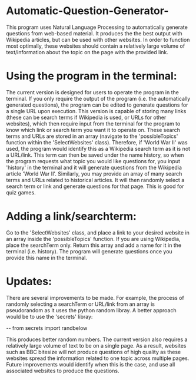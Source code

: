 # Automatic-Question-Generator-
This program uses Natural Language Processing to automatically generate questions from web-based material. It produces the the best output with Wikipedia articles, but can be used with other websites. In order to function most optimally, these websites should contain a relatively large volume of text/information about the topic on the page with the provided link.

# Using the program in the terminal:

The current version is designed for users to operate the program in the terminal. If you only require the output of the program (i.e. the automatically generated questions), the program can be edited to generate questions for a single URL upon execution. This version is capable of storing many links (these can be search terms if Wikipedia is used, or URLs for other websites), which then require input from the terminal for the program to know which link or search term you want it to operate on. These search terms and URLs are stored in an array (navigate to the 'possibleTopics' function within the 'SelectWebsites' class). Therefore, if 'World War II' was used, the program would identify this as a Wikipedia search term as it is not a URL/link. This term can then be saved under the name history, so when the program requests what topic you would like questions for, you input 'history' in the terminal and it will generate questions from the Wikipedia article 'World War II'. Similarly, you may provide an array of many search terms and URLs related to historical articles. It will then randomly select a search term or link and generate questions for that page. This is good for quiz games. 

# Adding a link/searchterm:

Go to the 'SelectWebsites' class, and place a link to your desired website in an array inside the 'possibleTopics' function. If you are using Wikipedia, place the searchTerm only. Return this array and add a name for it in the terminal (i.e. history). The program will generate questions once you provide this name in the terminal.


# Updates:

There are several improvements to be made. For example, the process of randomly selecting a searchTerm or URL/link from an array is pseudorandom as it uses the python random libray. A better approach would be to use the 'secrets' libray:

-- from secrets import randbelow

This produces better random numbers. The current version also requires a relatively large volume of text to be on a single page. As a result, websites such as BBC bitesize will not produce questions of high quality as these websites spread the information related to one topic across multiple pages. Future improvements would identify when this is the case, and use all associated websites to produce the questions. 
